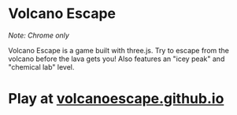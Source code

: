 # Volcano Escape

*Note: Chrome only*

Volcano Escape is a game built with three.js. Try to escape from the volcano before the lava gets you! Also features an "icey peak" and "chemical lab" level.

# Play at [volcanoescape.github.io](https://volcanoescape.github.io/)